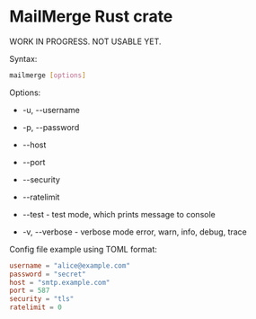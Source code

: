 # MailMerge Rust crate

WORK IN PROGRESS. NOT USABLE YET.

Syntax:

```sh
mailmerge [options]
```

Options:

* -u, --username 

* -p, --password

* --host

* --port

* --security

* --ratelimit

* --test - test mode, which prints message to console

* -v, --verbose - verbose mode error, warn, info, debug, trace

Config file example using TOML format:

```toml
username = "alice@example.com"
password = "secret"
host = "smtp.example.com"
port = 587
security = "tls"
ratelimit = 0
```
